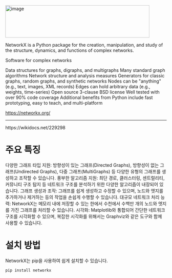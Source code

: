 


<img width="450" height="101" alt="image" src="https://github.com/user-attachments/assets/ff58ba93-6909-4e0f-a982-f036c1ab9537" />

NetworkX is a Python package for the creation, manipulation, and study of the structure, dynamics, and functions of complex networks.

Software for complex networks

Data structures for graphs, digraphs, and multigraphs
Many standard graph algorithms
Network structure and analysis measures
Generators for classic graphs, random graphs, and synthetic networks
Nodes can be "anything" (e.g., text, images, XML records)
Edges can hold arbitrary data (e.g., weights, time-series)
Open source 3-clause BSD license
Well tested with over 90% code coverage
Additional benefits from Python include fast prototyping, easy to teach, and multi-platform

https://networkx.org/

<hr>
https://wikidocs.net/229298



# 주요 특징
다양한 그래프 타입 지원: 방향성이 있는 그래프(Directed Graphs), 방향성이 없는 그래프(Undirected Graphs), 다중 그래프(MultiGraphs) 등 다양한 유형의 그래프를 생성하고 조작할 수 있습니다.
풍부한 알고리즘 지원: 최단 경로, 클러스터링, 센트럴리티, 커뮤니티 구조 탐지 등 네트워크 구조를 분석하기 위한 다양한 알고리즘이 내장되어 있습니다.
그래프 생성과 조작: 그래프를 쉽게 생성하고 수정할 수 있으며, 노드와 엣지를 추가하거나 제거하는 등의 작업을 손쉽게 수행할 수 있습니다.
대규모 네트워크 처리 능력: NetworkX는 메모리 내에 저장할 수 있는 한에서 수천에서 수백만 개의 노드와 엣지를 가진 그래프를 처리할 수 있습니다.
시각화: Matplotlib와 통합되어 간단한 네트워크 구조를 시각화할 수 있으며, 복잡한 시각화를 위해서는 Graphviz와 같은 도구와 함께 사용할 수 있습니다.

# 설치 방법
NetworkX는 pip을 사용하여 쉽게 설치할 수 있습니다.

    pip install networkx



